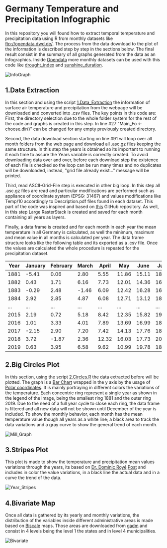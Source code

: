 # **Germany Temperature and Precipitation Infographic**
In this repository you will found how to extract temporal temperature and precipitation data using R from monthly datasets like ftp://opendata.dwd.de/. The process from the data download to the plot of the information is described step by step in the sections below. The final result consist in the summary of all graphs generated from the data as an Infographics. Inside [Opendata](ftp://opendata.dwd.de/climate_environment/CDC/grids_germany/) more monthly datasets can be used with this code like [drought_index](ftp://opendata.dwd.de/climate_environment/CDC/grids_germany/monthly/drought_index/) and [sunshine_duration](ftp://opendata.dwd.de/climate_environment/CDC/grids_germany/monthly/sunshine_duration/).

![InfoGraph](https://github.com/ajcastanedag/Germany_TP_infographic_MB2/blob/master/Graph_Sample/InfoGraph.png)

## **1.Data Extraction**

In this section and using the script  [1.Data_Extraction](https://github.com/ajcastanedag/Germany_TP_infographic_MB2/blob/master/1.Data_Extraction.R) the information of surface air temperature and precipitation from the webpage will be  downloaded and converted into .csv files. The key points in this code are: First, the directory selection due to the whole folder system for the rest of the code and graphs is created in this step. In line #27 "Main_Fo <- choose.dir()" can be changed for any empty previously created directory. 

Second, the data download section starting on  line #91 will loop over all month folders from the web page and download all .asc.gz files keeping the same structure. In this step the years is obtained so its important to running it each time to assure the Years variable is correctly created. To avoid downloading data over and over, before each download step the existence of each file is checked so the loop can be run many times and  no duplicates will be downloaded, instead, "grid file already exist..." message will be printed.   

Third,  read ASCII-Grid-File step is executed in other big loop. In this step all .asc.gz files are read  and particular modifications are performed such as appliance of coordinate system (EPSG: 31467) and values modifications like Temp/10 accordingly to Description.pdf files found in each dataset. This part of the code was inspired and based on [this](https://github.com/wegmann/R_scripts/blob/master/Summer_Weather_Statistics.R) GitHub repository. As well, in this step Large RasterStack is created and saved for each month containing all years as layers. 

Finally, a data frame is created and for each month in each year the mean temperature in all Germany is calculated, as well the minimum, maximum and mean value in all months is calculated per year. The data frame structure looks like the following table and its exported as a .csv file. Once the values are calculated the whole procedure is repeated for the precipitation dataset. 

| Year | January | February | March | April | May   | June  | July  | August | …    | Min   | Max   | Mean  |
| ---- | ------- | -------- | ----- | ----- | ----- | ----- | ----- | ------ | ---- | ----- | ----- | ----- |
| 1881 | -5.41   | 0.06     | 2.80  | 5.55  | 11.86 | 15.11 | 18.66 | 15.89  | …    | -5.41 | 18.66 | 7.35  |
| 1882 | 0.43    | 1.71     | 6.16  | 7.73  | 12.01 | 14.36 | 16.78 | 14.89  | …    | 0.43  | 16.78 | 8.39  |
| 1883 | -0.29   | 2.48     | -1.46 | 6.09  | 12.42 | 16.28 | 16.67 | 15.92  | …    | -1.46 | 16.67 | 7.94  |
| 1884 | 2.92    | 2.85     | 4.87  | 6.08  | 12.71 | 13.12 | 18.24 | 17.02  | …    | 1.72  | 18.24 | 8.62  |
| …    | …       | …        | …     | …     | …     | …     | …     | …      | …    | …     | …     | …     |
| 2015 | 2.19    | 0.72     | 5.18  | 8.42  | 12.35 | 15.82 | 19.39 | 19.87  | …    | 0.72  | 19.87 | 9.94  |
| 2016 | 1.01    | 3.33     | 4.01  | 7.89  | 13.69 | 16.99 | 18.61 | 17.72  | …    | 1.01  | 18.61 | 9.55  |
| 2017 | -2.15   | 2.90     | 7.20  | 7.42  | 14.13 | 17.76 | 18.06 | 17.87  | …    | -2.15 | 18.06 | 9.58  |
| 2018 | 3.72    | -1.87    | 2.36  | 12.32 | 16.03 | 17.73 | 20.29 | 19.91  | …    | -1.87 | 20.29 | 10.45 |
| 2019 | 0.63    | 3.95     | 6.58  | 9.62  | 10.99 | 19.78 | 18.90 | 19.06  | …    | 0.63  | 19.78 | 10.28 |

## **2.Big Circles Plot**

In this section, using the script  [2.Circles.R](https://github.com/ajcastanedag/Germany_TP_infographic_MB2/blob/master/2.Circles.R) the data extracted before will be plotted. The graph is a   [Bar Chart](https://ggplot2.tidyverse.org/reference/geom_bar.html) wrapped in the y axis by the usage of [Polar coordinates](https://ggplot2.tidyverse.org/reference/coord_polar.html).  It is mainly portraying in different colors the variations  of the temperature. Each concentric ring represent a single year as shown in the legend of the image, being the smallest ring 1881 and the outer ring 2019. Due to the need of a full year cycle to close each ring, the data frame is filtered and all new data will not be shown until December of the year is included. To show the monthly behavior, each month has the mean temperature value though all years as a white line; a black area to track the data variations and a gray curve to show the general trend of each month.  

![Mill_Graph](https://github.com/ajcastanedag/Germany_TP_infographic_MB2/blob/master/Graph_Sample/Mill_Graph.png)

## **3.Stripes Plot**

This plot is made to show the temperature and precipitation mean values variations through the years, its based on [Dr. Dominic Royé](https://dominicroye.github.io/en) [Post](https://dominicroye.github.io/en/2018/how-to-create-warming-stripes-in-r/) and includes in color the value variations, in a black line the actual data and in a curve the trend of the data. 

![Year_Stripes](https://github.com/ajcastanedag/Germany_TP_infographic_MB2/blob/master/Graph_Sample/Year_Stripes.png)

## **4.Bivariate Map**

Once all data is gathered by its yearly and monthly variations,  the distribution of the variables inside different  administrative areas is made based on [Biscale](https://github.com/slu-openGIS/biscale) maps. Those areas are downloaded from [gadm](https://gadm.org/) and consist in 4 levels being the level 1 the states and in level 4  municipalities. 

![Bivariate](https://github.com/ajcastanedag/Germany_TP_infographic_MB2/blob/master/Graph_Sample/Bivariate.png)




